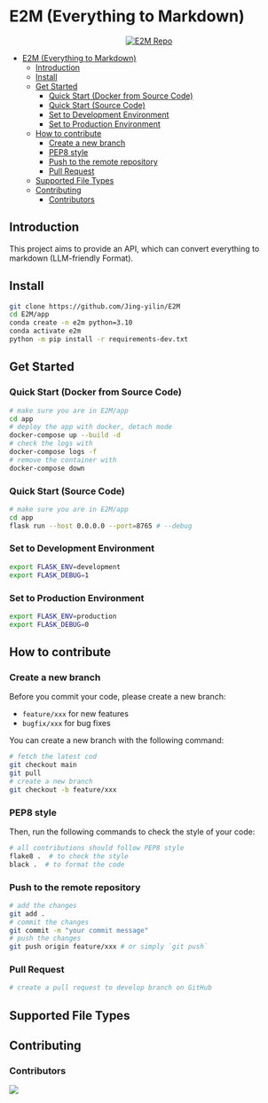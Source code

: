 # E2M (Everything to Markdown)

<p align="center">
    <a href="https://github.com/Jing-yilin/E2M">
        <img src="https://img.shields.io/badge/E2M-repo-blue" alt="E2M Repo">
    </a>
</p>

- [E2M (Everything to Markdown)](#e2m-everything-to-markdown)
  - [Introduction](#introduction)
  - [Install](#install)
  - [Get Started](#get-started)
    - [Quick Start (Docker from Source Code)](#quick-start-docker-from-source-code)
    - [Quick Start (Source Code)](#quick-start-source-code)
    - [Set to Development Environment](#set-to-development-environment)
    - [Set to Production Environment](#set-to-production-environment)
  - [How to contribute](#how-to-contribute)
    - [Create a new branch](#create-a-new-branch)
    - [PEP8 style](#pep8-style)
    - [Push to the remote repository](#push-to-the-remote-repository)
    - [Pull Request](#pull-request)
  - [Supported File Types](#supported-file-types)
  - [Contributing](#contributing)
    - [Contributors](#contributors)

## Introduction

This project aims to provide an API, which can convert everything to markdown (LLM-friendly Format).

## Install

```bash
git clone https://github.com/Jing-yilin/E2M
cd E2M/app
conda create -n e2m python=3.10
conda activate e2m
python -m pip install -r requirements-dev.txt
```

## Get Started

### Quick Start (Docker from Source Code)

```bash
# make sure you are in E2M/app
cd app
# deploy the app with docker, detach mode
docker-compose up --build -d
# check the logs with
docker-compose logs -f
# remove the container with
docker-compose down
```

### Quick Start (Source Code)

```bash
# make sure you are in E2M/app
cd app
flask run --host 0.0.0.0 --port=8765 # --debug
```

### Set to Development Environment

```bash
export FLASK_ENV=development
export FLASK_DEBUG=1
```

### Set to Production Environment

```bash
export FLASK_ENV=production
export FLASK_DEBUG=0
```

## How to contribute

### Create a new branch

Before you commit your code, please create a new branch:

-   `feature/xxx` for new features
-   `bugfix/xxx` for bug fixes

You can create a new branch with the following command:

```bash
# fetch the latest cod
git checkout main
git pull
# create a new branch
git checkout -b feature/xxx
```

### PEP8 style

Then, run the following commands to check the style of your code:

```bash
# all contributions should follow PEP8 style
flake8 .  # to check the style
black .  # to format the code
```

### Push to the remote repository

```bash
# add the changes
git add .
# commit the changes
git commit -m "your commit message"
# push the changes
git push origin feature/xxx # or simply `git push`
```

### Pull Request

```bash
# create a pull request to develop branch on GitHub
```

## Supported File Types

## Contributing

### Contributors

<a href="https://github.com/Jing-yilin/E2M/graphs/contributors">
  <img src="https://contrib.rocks/image?repo=Jing-yilin/E2M" />
</a>
